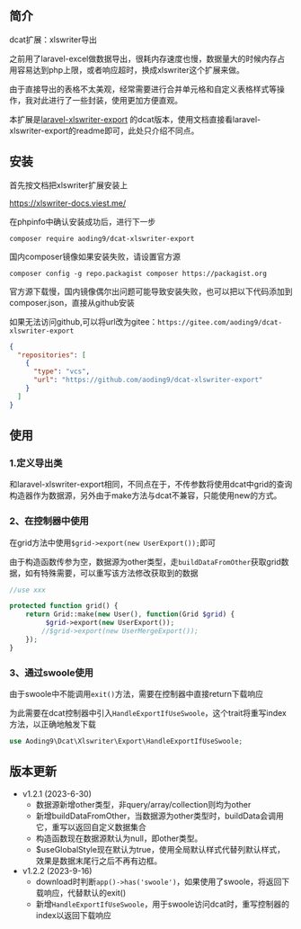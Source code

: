 ## 简介

dcat扩展：xlswriter导出

之前用了laravel-excel做数据导出，很耗内存速度也慢，数据量大的时候内存占用容易达到php上限，或者响应超时，换成xlswriter这个扩展来做。

由于直接导出的表格不太美观，经常需要进行合并单元格和自定义表格样式等操作，我对此进行了一些封装，使用更加方便直观。

本扩展是[laravel-xlswriter-export](https://github.com/aoding9/laravel-xlswriter-export) 的dcat版本，使用文档直接看laravel-xlswriter-export的readme即可，此处只介绍不同点。

## 安装

首先按文档把xlswriter扩展安装上

https://xlswriter-docs.viest.me/

在phpinfo中确认安装成功后，进行下一步

`composer require aoding9/dcat-xlswriter-export`

国内composer镜像如果安装失败，请设置官方源

`composer config -g repo.packagist composer https://packagist.org`

官方源下载慢，国内镜像偶尔出问题可能导致安装失败，也可以把以下代码添加到composer.json，直接从github安装

如果无法访问github,可以将url改为gitee：`https://gitee.com/aoding9/dcat-xlswriter-export`

```json
{
  "repositories": [
    {
      "type": "vcs",
      "url": "https://github.com/aoding9/dcat-xlswriter-export"
    }
  ]
}
```

## 使用

### 1.定义导出类
和laravel-xlswriter-export相同，不同点在于，不传参数将使用dcat中grid的查询构造器作为数据源，另外由于make方法与dcat不兼容，只能使用new的方式。

### 2、在控制器中使用

在grid方法中使用`$grid->export(new UserExport());`即可

由于构造函数传参为空，数据源为other类型，走`buildDataFromOther`获取grid数据，如有特殊需要，可以重写该方法修改获取到的数据

```php
//use xxx

protected function grid() {
    return Grid::make(new User(), function(Grid $grid) {
         $grid->export(new UserExport());
        //$grid->export(new UserMergeExport());
    });
}
```

### 3、通过swoole使用

由于swoole中不能调用`exit()`方法，需要在控制器中直接return下载响应

为此需要在dcat控制器中引入`HandleExportIfUseSwoole`，这个trait将重写index方法，以正确地触发下载

```php
use Aoding9\Dcat\Xlswriter\Export\HandleExportIfUseSwoole;
```

## 版本更新

- v1.2.1 (2023-6-30)
    - 数据源新增other类型，非query/array/collection则均为other
    - 新增buildDataFromOther，当数据源为other类型时，buildData会调用它，重写以返回自定义数据集合
    - 构造函数现在数据源默认为null，即other类型。
    - $useGlobalStyle现在默认为true，使用全局默认样式代替列默认样式，效果是数据末尾行之后不再有边框。
- v1.2.2 (2023-9-16)
    - download时判断`app()->has('swoole')`，如果使用了swoole，将返回下载响应，代替默认的exit()
    - 新增`HandleExportIfUseSwoole`，用于swoole访问dcat时，重写控制器的index以返回下载响应